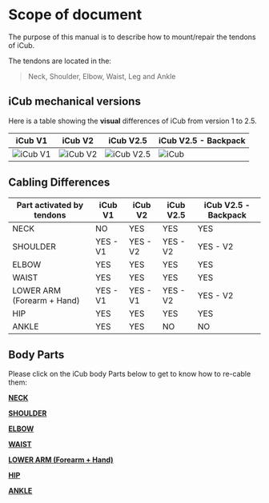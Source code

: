 # Scope of document

The purpose of this manual is to describe how to mount/repair the tendons of iCub.

The tendons are located in the:

> Neck, Shoulder, Elbow, Waist, Leg and Ankle

## iCub mechanical versions

Here is a table showing the **visual** differences of iCub from version 1 to 2.5.

| iCub V1                     | iCub V2                     | iCub V2.5                       | iCub V2.5 - Backpack         |
| --------------------------- | --------------------------- | ------------------------------- | ---------------------------- |
| ![iCub V1](img/ICUB_V1.png) | ![iCub V2](img/ICUB_V2.png) | ![iCub V2.5](img/ICUB_V2_5.png) | ![iCub ](img/ICUB_V2_BP.png) |



## Cabling Differences

| Part activated by tendons  | iCub V1  | iCub V2  | iCub V2.5 | iCub V2.5 - Backpack |
| -------------------------- | -------- | -------- | --------- | -------------------- |
| NECK                       | NO       | YES      | YES       | YES                  |
| SHOULDER                   | YES - V1 | YES - V2 | YES - V2  | YES - V2             |
| ELBOW                      | YES      | YES      | YES       | YES                  |
| WAIST                      | YES      | YES      | YES       | YES                  |
| LOWER ARM (Forearm + Hand) | YES - V1 | YES - V1 | YES - V2  | YES - V2             |
| HIP                        | YES      | YES      | YES       | YES                  |
| ANKLE                      | YES      | YES      | NO        | NO                   |



## Body Parts

Please click on the iCub body Parts below to get to know how to re-cable them:

 [**NECK**](Neck.md)

[**SHOULDER**](Shoulder&Elbow.md)

[**ELBOW**](Shoulder&Elbow.md)

[**WAIST**](Waist_Hip.md)

[**LOWER ARM (Forearm + Hand)**](Lower_Arm.md)

[**HIP**](Waist_Hip.md)

[**ANKLE**](Ankle.md)
